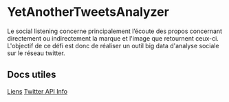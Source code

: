 # YetAnotherTweetsAnalyzer
Le social listening concerne principalement l’écoute des propos concernant directement ou indirectement la marque et l'image que retournent ceux-ci.    L'objectif de ce défi est donc de réaliser un outil big data d'analyse sociale sur le réseau twitter.


## Docs utiles
[Liens](docs/links.md)
[Twitter API Info](docs/twitter_api.md)
